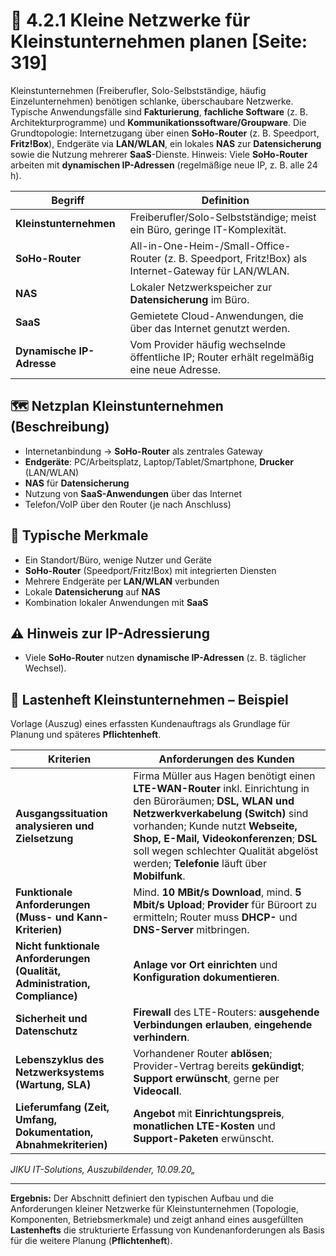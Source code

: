 # 🧩 4.2.1 Kleine Netzwerke für Kleinstunternehmen planen [Seite: 319]

Kleinstunternehmen (Freiberufler, Solo-Selbstständige, häufig Einzelunternehmen) benötigen schlanke, überschaubare Netzwerke. Typische Anwendungsfälle sind **Fakturierung**, **fachliche Software** (z. B. Architekturprogramme) und **Kommunikationssoftware/Groupware**. Die Grundtopologie: Internetzugang über einen **SoHo-Router** (z. B. Speedport, **Fritz!Box**), Endgeräte via **LAN/WLAN**, ein lokales **NAS** zur **Datensicherung** sowie die Nutzung mehrerer **SaaS**-Dienste. Hinweis: Viele **SoHo-Router** arbeiten mit **dynamischen IP-Adressen** (regelmäßige neue IP, z. B. alle 24 h). 

| Begriff                   | Definition                                                                                            |
| ------------------------- | ----------------------------------------------------------------------------------------------------- |
| **Kleinstunternehmen**    | Freiberufler/Solo-Selbstständige; meist ein Büro, geringe IT-Komplexität.                             |
| **SoHo-Router**           | All-in-One-Heim-/Small-Office-Router (z. B. Speedport, Fritz!Box) als Internet-Gateway für LAN/WLAN.  |
| **NAS**                   | Lokaler Netzwerkspeicher zur **Datensicherung** im Büro.                                              |
| **SaaS**                  | Gemietete Cloud-Anwendungen, die über das Internet genutzt werden.                                    |
| **Dynamische IP-Adresse** | Vom Provider häufig wechselnde öffentliche IP; Router erhält regelmäßig eine neue Adresse.            |

## 🗺️ Netzplan Kleinstunternehmen (Beschreibung)

* Internetanbindung → **SoHo-Router** als zentrales Gateway
* **Endgeräte**: PC/Arbeitsplatz, Laptop/Tablet/Smartphone, **Drucker** (LAN/WLAN)
* **NAS** für **Datensicherung**
* Nutzung von **SaaS-Anwendungen** über das Internet
* Telefon/VoIP über den Router (je nach Anschluss) 

## 📌 Typische Merkmale

* Ein Standort/Büro, wenige Nutzer und Geräte
* **SoHo-Router** (Speedport/Fritz!Box) mit integrierten Diensten
* Mehrere Endgeräte per **LAN/WLAN** verbunden
* Lokale **Datensicherung** auf **NAS**
* Kombination lokaler Anwendungen mit **SaaS** 

## ⚠️ Hinweis zur IP-Adressierung

* Viele **SoHo-Router** nutzen **dynamische IP-Adressen** (z. B. täglicher Wechsel). 

## 🧾 Lastenheft Kleinstunternehmen – Beispiel

Vorlage (Auszug) eines erfassten Kundenauftrags als Grundlage für Planung und späteres **Pflichtenheft**. 

| Kriterien                                                                  | Anforderungen des Kunden                                                                                                                                                                                                                                                                                               |
| -------------------------------------------------------------------------- | ---------------------------------------------------------------------------------------------------------------------------------------------------------------------------------------------------------------------------------------------------------------------------------------------------------------------- |
| **Ausgangssituation analysieren und Zielsetzung**                          | Firma Müller aus Hagen benötigt einen **LTE-WAN-Router** inkl. Einrichtung in den Büroräumen; **DSL, WLAN und Netzwerkverkabelung (Switch)** sind vorhanden; Kunde nutzt **Webseite, Shop, E-Mail, Videokonferenzen**; **DSL** soll wegen schlechter Qualität abgelöst werden; **Telefonie** läuft über **Mobilfunk**. |
| **Funktionale Anforderungen (Muss- und Kann-Kriterien)**                   | Mind. **10 MBit/s Download**, mind. **5 Mbit/s Upload**; **Provider** für Büroort zu ermitteln; Router muss **DHCP-** und **DNS-Server** mitbringen.                                                                                                                                                                   |
| **Nicht funktionale Anforderungen (Qualität, Administration, Compliance)** | **Anlage vor Ort einrichten** und **Konfiguration dokumentieren**.                                                                                                                                                                                                                                                     |
| **Sicherheit und Datenschutz**                                             | **Firewall** des LTE-Routers: **ausgehende Verbindungen erlauben**, **eingehende verhindern**.                                                                                                                                                                                                                         |
| **Lebenszyklus des Netzwerksystems (Wartung, SLA)**                        | Vorhandener Router **ablösen**; Provider-Vertrag bereits **gekündigt**; **Support erwünscht**, gerne per **Videocall**.                                                                                                                                                                                                |
| **Lieferumfang (Zeit, Umfang, Dokumentation, Abnahmekriterien)**           | **Angebot** mit **Einrichtungspreis**, **monatlichen LTE-Kosten** und **Support-Paketen** erwünscht.                                                                                                                                                                                                                   |

*JIKU IT-Solutions, Auszubildender, 10.09.20„* 

---

**Ergebnis:** Der Abschnitt definiert den typischen Aufbau und die Anforderungen kleiner Netzwerke für Kleinstunternehmen (Topologie, Komponenten, Betriebsmerkmale) und zeigt anhand eines ausgefüllten **Lastenhefts** die strukturierte Erfassung von Kundenanforderungen als Basis für die weitere Planung (**Pflichtenheft**).

